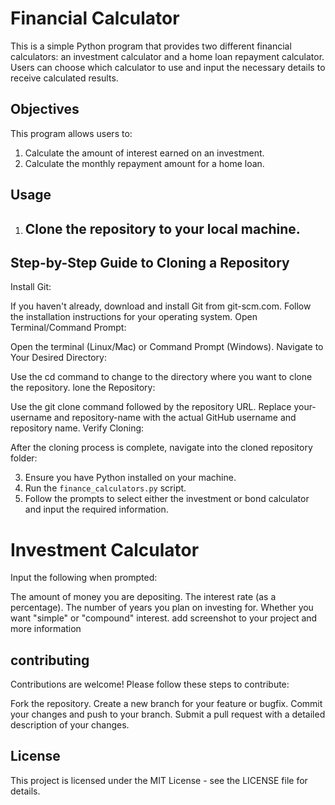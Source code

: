 # Financial Calculator

This is a simple Python program that provides two different financial calculators: an investment calculator and a home loan repayment calculator. Users can choose which calculator to use and input the necessary details to receive calculated results.

## Objectives

This program allows users to:

1. Calculate the amount of interest earned on an investment.
2. Calculate the monthly repayment amount for a home loan.

## Usage

1. ## Clone the repository to your local machine.
 ## Step-by-Step Guide to Cloning a Repository
Install Git:

If you haven't already, download and install Git from git-scm.com.
Follow the installation instructions for your operating system.
Open Terminal/Command Prompt:

Open the terminal (Linux/Mac) or Command Prompt (Windows).
Navigate to Your Desired Directory:

Use the cd command to change to the directory where you want to clone the repository.
lone the Repository:

Use the git clone command followed by the repository URL. Replace your-username and repository-name with the actual GitHub username and repository name.
Verify Cloning:

After the cloning process is complete, navigate into the cloned repository folder:

3. Ensure you have Python installed on your machine.
4. Run the `finance_calculators.py` script.
5. Follow the prompts to select either the investment or bond calculator and input the required information.

# Investment Calculator
Input the following when prompted:

The amount of money you are depositing.
The interest rate (as a percentage).
The number of years you plan on investing for.
Whether you want "simple" or "compound" interest.
add screenshot to your project
and more information

## contributing
Contributions are welcome! Please follow these steps to contribute:

Fork the repository.
Create a new branch for your feature or bugfix.
Commit your changes and push to your branch.
Submit a pull request with a detailed description of your changes.
## License
This project is licensed under the MIT License - see the LICENSE file for details.
